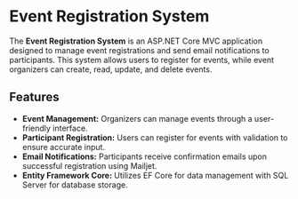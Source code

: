 # Event Registration System

The **Event Registration System** is an ASP.NET Core MVC application designed to manage event registrations and send email notifications to participants. This system allows users to register for events, while event organizers can create, read, update, and delete events.

## Features
- **Event Management:** Organizers can manage events through a user-friendly interface.
- **Participant Registration:** Users can register for events with validation to ensure accurate input.
- **Email Notifications:** Participants receive confirmation emails upon successful registration using Mailjet.
- **Entity Framework Core:** Utilizes EF Core for data management with SQL Server for database storage.
